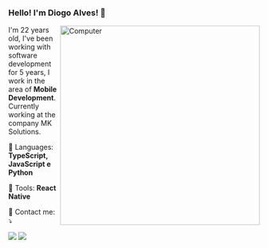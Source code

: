 ### Hello! I'm Diogo Alves! 👋

<img src="https://raw.githubusercontent.com/MicaelliMedeiros/micaellimedeiros/master/image/computer-illustration.png" min-width="400px" max-width="400px" width="400px" align="right" alt="Computer">

<p align="left"> 
  I'm 22 years old, I've been working with software development for 5 years, I work in the area of ​​<strong>Mobile Development</strong>.<br>
  Currently working at the company MK Solutions.
</p>

<p align="left">
  🦄 Languages: <strong>TypeScript, JavaScript e Python</strong>
</p>

<p align="left">
  💼 Tools: <strong>React Native</strong>
</p>

<p align="left">
  💌 Contact me: ⤵️
</p>

<p align="left">
  <a href="mailto: diogo.alvesf88@gmail.com" alt="Gmail">
  <img src="https://img.shields.io/badge/-Gmail-FF0000?style=flat-square&labelColor=FF0000&logo=gmail&logoColor=white"/></a>

  <a href="https://www.linkedin.com/in/diogoalvesf" alt="Linkedin">
  <img src="https://img.shields.io/badge/-Linkedin-0e76a8?style=flat-square&logo=Linkedin&logoColor=white" /></a>
</p>  

